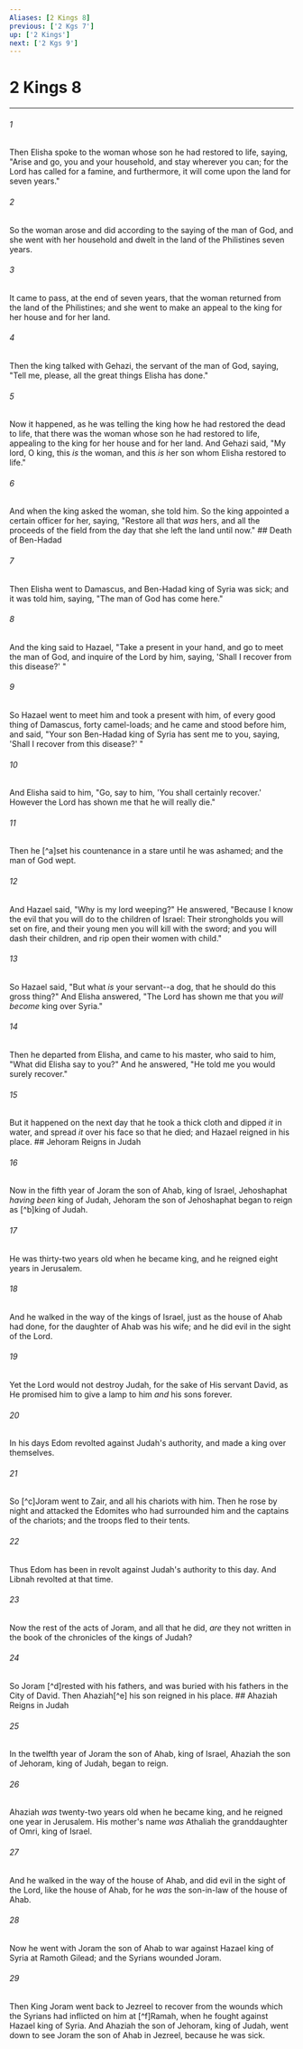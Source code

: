 ```yaml
---
Aliases: [2 Kings 8]
previous: ['2 Kgs 7']
up: ['2 Kings']
next: ['2 Kgs 9']
---
```

# 2 Kings 8

***


###### 1 
Then Elisha spoke to the woman whose son he had restored to life, saying, "Arise and go, you and your household, and stay wherever you can; for the Lord has called for a famine, and furthermore, it will come upon the land for seven years." 

###### 2 
So the woman arose and did according to the saying of the man of God, and she went with her household and dwelt in the land of the Philistines seven years. 

###### 3 
It came to pass, at the end of seven years, that the woman returned from the land of the Philistines; and she went to make an appeal to the king for her house and for her land. 

###### 4 
Then the king talked with Gehazi, the servant of the man of God, saying, "Tell me, please, all the great things Elisha has done." 

###### 5 
Now it happened, as he was telling the king how he had restored the dead to life, that there was the woman whose son he had restored to life, appealing to the king for her house and for her land. And Gehazi said, "My lord, O king, this _is_ the woman, and this _is_ her son whom Elisha restored to life." 

###### 6 
And when the king asked the woman, she told him. So the king appointed a certain officer for her, saying, "Restore all that _was_ hers, and all the proceeds of the field from the day that she left the land until now." ## Death of Ben-Hadad 

###### 7 
Then Elisha went to Damascus, and Ben-Hadad king of Syria was sick; and it was told him, saying, "The man of God has come here." 

###### 8 
And the king said to Hazael, "Take a present in your hand, and go to meet the man of God, and inquire of the Lord by him, saying, 'Shall I recover from this disease?' " 

###### 9 
So Hazael went to meet him and took a present with him, of every good thing of Damascus, forty camel-loads; and he came and stood before him, and said, "Your son Ben-Hadad king of Syria has sent me to you, saying, 'Shall I recover from this disease?' " 

###### 10 
And Elisha said to him, "Go, say to him, 'You shall certainly recover.' However the Lord has shown me that he will really die." 

###### 11 
Then he [^a]set his countenance in a stare until he was ashamed; and the man of God wept. 

###### 12 
And Hazael said, "Why is my lord weeping?" He answered, "Because I know the evil that you will do to the children of Israel: Their strongholds you will set on fire, and their young men you will kill with the sword; and you will dash their children, and rip open their women with child." 

###### 13 
So Hazael said, "But what _is_ your servant--a dog, that he should do this gross thing?" And Elisha answered, "The Lord has shown me that you _will become_ king over Syria." 

###### 14 
Then he departed from Elisha, and came to his master, who said to him, "What did Elisha say to you?" And he answered, "He told me you would surely recover." 

###### 15 
But it happened on the next day that he took a thick cloth and dipped _it_ in water, and spread _it_ over his face so that he died; and Hazael reigned in his place. ## Jehoram Reigns in Judah 

###### 16 
Now in the fifth year of Joram the son of Ahab, king of Israel, Jehoshaphat _having been_ king of Judah, Jehoram the son of Jehoshaphat began to reign as [^b]king of Judah. 

###### 17 
He was thirty-two years old when he became king, and he reigned eight years in Jerusalem. 

###### 18 
And he walked in the way of the kings of Israel, just as the house of Ahab had done, for the daughter of Ahab was his wife; and he did evil in the sight of the Lord. 

###### 19 
Yet the Lord would not destroy Judah, for the sake of His servant David, as He promised him to give a lamp to him _and_ his sons forever. 

###### 20 
In his days Edom revolted against Judah's authority, and made a king over themselves. 

###### 21 
So [^c]Joram went to Zair, and all his chariots with him. Then he rose by night and attacked the Edomites who had surrounded him and the captains of the chariots; and the troops fled to their tents. 

###### 22 
Thus Edom has been in revolt against Judah's authority to this day. And Libnah revolted at that time. 

###### 23 
Now the rest of the acts of Joram, and all that he did, _are_ they not written in the book of the chronicles of the kings of Judah? 

###### 24 
So Joram [^d]rested with his fathers, and was buried with his fathers in the City of David. Then Ahaziah[^e] his son reigned in his place. ## Ahaziah Reigns in Judah 

###### 25 
In the twelfth year of Joram the son of Ahab, king of Israel, Ahaziah the son of Jehoram, king of Judah, began to reign. 

###### 26 
Ahaziah _was_ twenty-two years old when he became king, and he reigned one year in Jerusalem. His mother's name _was_ Athaliah the granddaughter of Omri, king of Israel. 

###### 27 
And he walked in the way of the house of Ahab, and did evil in the sight of the Lord, like the house of Ahab, for he _was_ the son-in-law of the house of Ahab. 

###### 28 
Now he went with Joram the son of Ahab to war against Hazael king of Syria at Ramoth Gilead; and the Syrians wounded Joram. 

###### 29 
Then King Joram went back to Jezreel to recover from the wounds which the Syrians had inflicted on him at [^f]Ramah, when he fought against Hazael king of Syria. And Ahaziah the son of Jehoram, king of Judah, went down to see Joram the son of Ahab in Jezreel, because he was sick.

